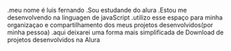 .meu nome é luis fernando
.Sou estudande do alura 
.Estou me desenvolvendo na linguagen de javaScript
.utilizo esse espaço para minha organizaçao e compartilhamento dos meus projetos desenvolvidos(por minha pessoa)
.aqui deixarei uma forma mais simplificada de Download de projetos desenvolvidos na Alura 
